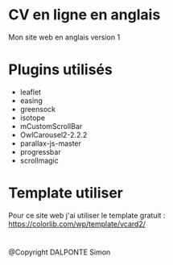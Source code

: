 # CV en ligne en anglais


Mon site web en anglais version 1

# Plugins utilisés

- leaflet
- easing
- greensock
- isotope
- mCustomScrollBar
- OwlCarousel2-2.2.2
- parallax-js-master
- progressbar
- scrollmagic

# Template utiliser

Pour ce site web j'ai utiliser le template gratuit :
https://colorlib.com/wp/template/vcard2/

# 
@Copyright DALPONTE Simon
